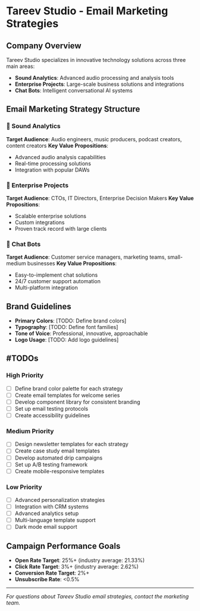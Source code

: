# Tareev Studio - Email Marketing Strategies

## Company Overview
Tareev Studio specializes in innovative technology solutions across three main areas:
- **Sound Analytics**: Advanced audio processing and analysis tools
- **Enterprise Projects**: Large-scale business solutions and integrations  
- **Chat Bots**: Intelligent conversational AI systems

## Email Marketing Strategy Structure

### 🎵 Sound Analytics
**Target Audience**: Audio engineers, music producers, podcast creators, content creators
**Key Value Propositions**: 
- Advanced audio analysis capabilities
- Real-time processing solutions
- Integration with popular DAWs

### 🏢 Enterprise Projects  
**Target Audience**: CTOs, IT Directors, Enterprise Decision Makers
**Key Value Propositions**:
- Scalable enterprise solutions
- Custom integrations
- Proven track record with large clients

### 🤖 Chat Bots
**Target Audience**: Customer service managers, marketing teams, small-medium businesses
**Key Value Propositions**:
- Easy-to-implement chat solutions
- 24/7 customer support automation
- Multi-platform integration

## Brand Guidelines
- **Primary Colors**: [TODO: Define brand colors]
- **Typography**: [TODO: Define font families]
- **Tone of Voice**: Professional, innovative, approachable
- **Logo Usage**: [TODO: Add logo guidelines]

## #TODOs

### High Priority
- [ ] Define brand color palette for each strategy
- [ ] Create email templates for welcome series
- [ ] Develop component library for consistent branding
- [ ] Set up email testing protocols
- [ ] Create accessibility guidelines

### Medium Priority  
- [ ] Design newsletter templates for each strategy
- [ ] Create case study email templates
- [ ] Develop automated drip campaigns
- [ ] Set up A/B testing framework
- [ ] Create mobile-responsive templates

### Low Priority
- [ ] Advanced personalization strategies
- [ ] Integration with CRM systems
- [ ] Advanced analytics setup
- [ ] Multi-language template support
- [ ] Dark mode email support

## Campaign Performance Goals
- **Open Rate Target**: 25%+ (industry average: 21.33%)
- **Click Rate Target**: 3%+ (industry average: 2.62%)
- **Conversion Rate Target**: 2%+ 
- **Unsubscribe Rate**: <0.5%

---
*For questions about Tareev Studio email strategies, contact the marketing team.* 